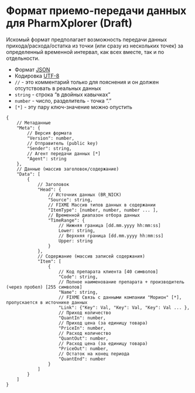 Формат приемо-передачи данных для PharmXplorer (Draft)
=======================================================

Искомый формат предполагает возможность передачи данных прихода/расхода/остатка из точки (или сразу из нескольких точек) за определенный временной интервал, как всех вместе, так и по отдельности. 

* Формат [JSON](http://json.org/json-ru.html)
* Кодировка [UTF-8](http://ru.wikipedia.org/wiki/UTF-8)
* `//` - это комментарий только для пояснения и он должен отсутствовать в реальных данных
* `string` - строка “в двойных кавычках”
* `number` - число, разделитель - точка “.”
* `[*]` - эту пару ключ-значение можно опустить

```
{
	// Метаданные
	"Meta": {
		// Версия формата
		"Version": number,
		// Отправитель (public key)
		"Sender": string,
		// Агент передачи данных [*]
		"Agent": string
	},
	// Данные (массив заголовок/содержание)
	"Data": [
		{
			// Заголовок
			"Head": {
				// Источник данных (BR_NICK)
				"Source": string,
				// FIXME Массив типов данных в содержании
				"ItemType": [number, number, number	... ],
				// Временной диапазон отбора данных
				"TimeRange": {
					// Нижняя граница [dd.mm.yyyy hh:mm:ss]
					Lower: string,
					// Верхняя граница [dd.mm.yyyy hh:mm:ss]
					Upper: string
				}
			},
			// Содержание (массив записей содержания)
			"Item": [
				{
					// Код препарата клиента [40 символов]
					"Code": string,
					// Полное наименование препарата + производитель (через пробел) [255 символов]
	 				"Name": string,
	 				// FIXME Связь с данными компании "Морион" [*], пропускается в источнике данных
					"Link": {"Key": Val, "Key": Val, "Key": Val	...	},	 
					// Приход количество
					"QuantIn": number,
					// Приход цена (за единицу товара)
					"PriceIn": number,
					// Расход количество
					"QuantOut": number,
					// Расход цена (за единицу товара)
					"PriceOut": number,
					// Остаток на конец периода
					"QuantEnd": number
				}
			]
		}
	]
}
```
